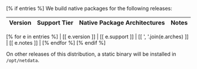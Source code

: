 [% if entries %]
We build native packages for the following releases:

| Version | Support Tier | Native Package Architectures | Notes |
|:-------:|:------------:|:----------------------------:|:----- |
[% for e in entries %]
| [[ e.version ]] | [[ e.support ]] | [[ ', '.join(e.arches) ]] | [[ e.notes ]] |
[% endfor %]
[% endif %]

On other releases of this distribution, a static binary will be installed in `/opt/netdata`.
